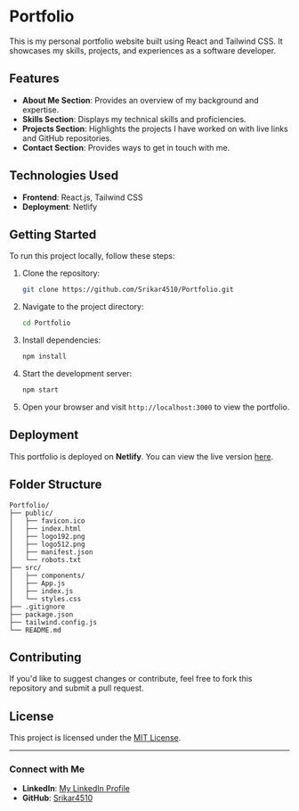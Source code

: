 
# Portfolio

This is my personal portfolio website built using React and Tailwind CSS. It showcases my skills, projects, and experiences as a software developer.

## Features

- **About Me Section**: Provides an overview of my background and expertise.
- **Skills Section**: Displays my technical skills and proficiencies.
- **Projects Section**: Highlights the projects I have worked on with live links and GitHub repositories.
- **Contact Section**: Provides ways to get in touch with me.

## Technologies Used

- **Frontend**: React.js, Tailwind CSS
- **Deployment**: Netlify

## Getting Started

To run this project locally, follow these steps:

1. Clone the repository:
   ```bash
   git clone https://github.com/Srikar4510/Portfolio.git
   ```
2. Navigate to the project directory:
   ```bash
   cd Portfolio
   ```
3. Install dependencies:
   ```bash
   npm install
   ```
4. Start the development server:
   ```bash
   npm start
   ```
5. Open your browser and visit `http://localhost:3000` to view the portfolio.

## Deployment

This portfolio is deployed on **Netlify**. You can view the live version [here](https://srikarambula.netlify.app/).

## Folder Structure

```
Portfolio/
├── public/
│   ├── favicon.ico
│   ├── index.html
│   ├── logo192.png
│   ├── logo512.png
│   ├── manifest.json
│   └── robots.txt
├── src/
│   ├── components/
│   ├── App.js
│   ├── index.js
│   └── styles.css
├── .gitignore
├── package.json
├── tailwind.config.js
└── README.md
```

## Contributing

If you'd like to suggest changes or contribute, feel free to fork this repository and submit a pull request.

## License

This project is licensed under the [MIT License](LICENSE).

---

### Connect with Me

- **LinkedIn**: [My LinkedIn Profile](https://www.linkedin.com/in/srikar-ambula-66a647277/)
- **GitHub**: [Srikar4510](https://github.com/Srikar4510)
